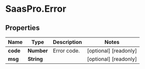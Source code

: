 # SaasPro.Error

## Properties

Name | Type | Description | Notes
------------ | ------------- | ------------- | -------------
**code** | **Number** | Error code. | [optional] [readonly] 
**msg** | **String** |  | [optional] [readonly] 


